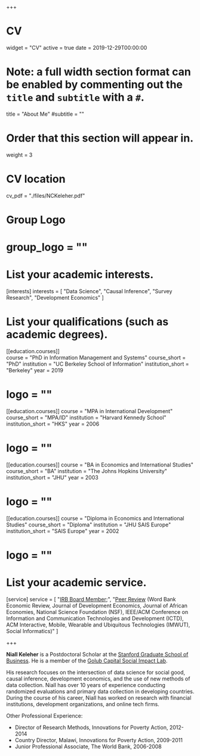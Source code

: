 +++
# CV
widget = "CV"
active = true
date = 2019-12-29T00:00:00

# Note: a full width section format can be enabled by commenting out the `title` and `subtitle` with a `#`.
title = "About Me"
#subtitle = ""

# Order that this section will appear in.
weight = 3

# CV location
cv_pdf = "./files/NCKeleher.pdf"

# Group Logo
# group_logo = ""


# List your academic interests.
[interests]
  interests = [
  "Data Science",
  "Causal Inference",
  "Survey Research",
  "Development Economics"
  ]

# List your qualifications (such as academic degrees).
[[education.courses]]  
  course = "PhD in Information Management and Systems"
  course_short = "PhD"
  institution = "UC Berkeley School of Information"
  institution_short = "Berkeley"
  year = 2019
#  logo = ""

[[education.courses]]
  course = "MPA in International Development"
  course_short = "MPA/ID"
  institution = "Harvard Kennedy School"
  institution_short = "HKS"
  year = 2006
#  logo = ""

[[education.courses]]
  course = "BA in Economics and International Studies"
  course_short = "BA"
  institution = "The Johns Hopkins University"
  institution_short = "JHU"
  year = 2003
#  logo = ""

[[education.courses]]
  course = "Diploma in Economics and International Studies"
  course_short = "Diploma"
  institution = "JHU SAIS Europe"
  institution_short = "SAIS Europe"
  year = 2002
#  logo = ""


# List your academic service.
[service]
  service = [
    "[IRB Board Member](https://www.poverty-action.org/researchers/irb-members);",
    "[Peer Review](https://publons.com/researcher/3303240) (Word Bank Economic Review, Journal of Development Economics, Journal of African Economies, National Science Foundation (NSF), IEEE/ACM Conference on Information and Communication Technologies and Development (ICTD), ACM Interactive, Mobile, Wearable and Ubiquitous Technologies (IMWUT), Social Informatics)"
  ]

+++

**Niall Keleher** is a Postdoctoral Scholar at the [Stanford Graduate School of Business](https://www.gsb.stanford.edu/). He is a member of the [Golub Capital Social Impact Lab](https://www.gsb.stanford.edu/faculty-research/centers-initiatives/sil).

His research focuses on the intersection of data science for social good, causal inference, development economics, and the use of new methods of data collection. Niall has over 10 years of experience conducting randomized evaluations and primary data collection in developing countries. During the course of his career, Niall has worked on research with financial institutions, development organizations, and online tech firms.

Other Professional Experience:
- Director of Research Methods, Innovations for Poverty Action, 2012-2014
- Country Director, Malawi, Innovations for Poverty Action, 2009-2011
- Junior Professional Associate, The World Bank, 2006-2008
